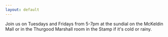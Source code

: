 ```yaml
---
layout: default
---
```


Join us on Tuesdays and Fridays from 5-7pm at the sundial on the
McKeldin Mall or in the Thurgood Marshall room in the Stamp if it's
cold or rainy.
